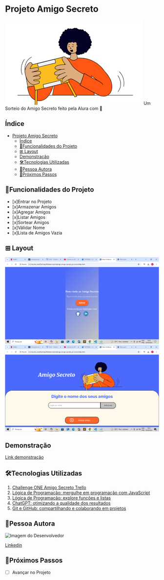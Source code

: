 
# Projeto Amigo Secreto

![amigo-secreto](./assets/amigo-secreto.png)
Um Sorteio do Amigo Secreto feito pela Alura com 💛

## Índice

- [Projeto Amigo Secreto](#projeto-amigo-secreto)
  - [Índice](#índice)
  - [📱Funcionalidades do Projeto](#funcionalidades-do-projeto)
  - [⊞ Layout](#-layout)
  - [Demonstração](#demonstração)
  - [🛠Tecnologias Utilizadas](#tecnologias-utilizadas)
  - [🧑Pessoa Autora](#pessoa-autora)
  - [👞Próximos Passos](#próximos-passos)

## 📱Funcionalidades do Projeto

- [x]Entrar no Projeto
- [x]Armazenar Amigos
- [x]Agregar Amigos
- [x]Listar Amigos
- [x]Sortear Amigos
- [x]Válidar Nome
- [x]Lista de Amigos Vazia

## ⊞ Layout

![tela de entrada](./assets/tela1.png)
![tela de sorteio](./assets/tela2.png)

## Demonstração

[Link demonstração](http://127.0.0.1:5500/index.html)

## 🛠Tecnologias Utilizadas

1. [Challenge ONE Amigo Secreto Trello](https://trello.com/b/pKFrkRfb/trello-challenge-amigo-secreto-pt)
2. [Lógica de Programação: mergulhe em programação com JavaScript](https://cursos.alura.com.br/course/logica-programacao-mergulhe-programacao-javascript)
3. [Lógica de Programação: explore funções e listas](https://cursos.alura.com.br/course/logica-programacao-funcoes-listas)
4. [ChatGPT: otimizando a qualidade dos resultados](https://cursos.alura.com.br/course/chatgpt-otimizando-qualidade-resultados)
5. [Git e GitHub: compartilhando e colaborando em projetos](https://cursos.alura.com.br/course/git-github-compartilhando-colaborando-projetos)

## 🧑Pessoa Autora

![Imagem do Desenvolvedor](https://blog.symquest.com/hubfs/blog-files/Different-Type-of-Vulnerability-Scanners.jpg)

[Linkedin](https://www.linkedin.com/in/waldomiro-lima-motta-66b3a122a/)

## 👞Próximos Passos

- [ ] Avançar no Projeto
